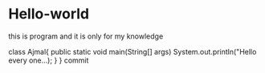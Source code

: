 # Hello-world
this is program and it is only for my knowledge

class Ajmal{
public static void main(String[] args)
System.out.println("Hello every one...);
}
}
commit

